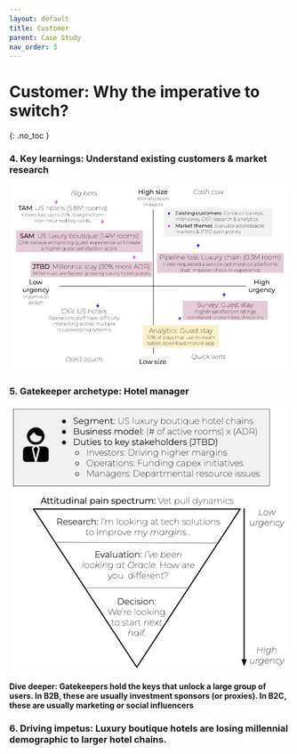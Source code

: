 ```yaml
---
layout: default
title: Customer
parent: Case Study
nav_order: 3
---
```


# **Customer:** Why the imperative to switch?
{: .no_toc }

### **4. Key learnings:** Understand existing customers & market research
![](/assets/images/key-learnings.jpg)

### **5. Gatekeeper archetype:** Hotel manager
![](/assets/images/gatekeeper.jpg)

#### **Dive deeper:** Gatekeepers hold the keys that unlock a large group of users. In B2B, these are usually investment sponsors (or proxies). In B2C, these are usually marketing or social influencers

### **6. Driving impetus:** Luxury boutique hotels are losing millennial demographic to larger hotel chains.
